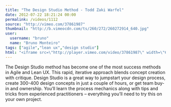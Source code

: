 ```yaml
---
title: "The Design Studio Method - Todd Zaki Warfel"
date: 2012-07-22 18:21:24 00:00
permalink: /videos/1112
source: "http://vimeo.com/37861987"
thumbnail: "http://b.vimeocdn.com/ts/260/272/260272914_640.jpg"
user:
  username: "bruno"
  name: "Bruno Monteiro"
tags: ["agile","lean ux","design studio"]
html: "<iframe src=\"http://player.vimeo.com/video/37861987\" width=\"640\" height=\"360\" frameborder=\"0\" webkitAllowFullScreen mozallowfullscreen allowFullScreen></iframe>"
---
```


The Design Studio method has become one of the most success methods in Agile and Lean UX. This rapid, iterative approach blends concept creation with critique. Design Studio is a great way to jumpstart your design process, create 300-400 design concepts in just a couple of hours, or get team buy-in and ownership. You’ll learn the process mechanics along with tips and tricks from experienced practitioners – everything you’ll need to try this on your own project.